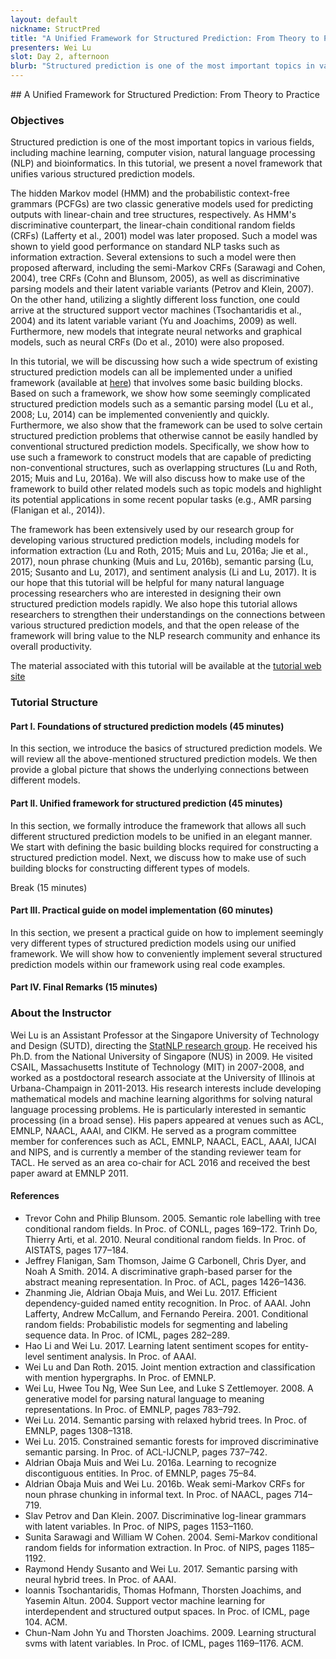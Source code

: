 ```yaml
---
layout: default
nickname: StructPred
title: "A Unified Framework for Structured Prediction: From Theory to Practice"
presenters: Wei Lu
slot: Day 2, afternoon
blurb: "Structured prediction is one of the most important topics in various fields, including machine learning, computer vision, natural language processing and bioinformatics. In this tutorial, we present a novel framework that unifies various structured prediction models."
---
```

<div class="section tutorial" markdown="1">
## A Unified Framework for Structured Prediction: From Theory to Practice

### Objectives

Structured prediction is one of the most important topics in various fields, including machine learning, computer vision, natural language processing (NLP) and bioinformatics. In this tutorial, we present a novel framework that unifies various structured prediction models.

The hidden Markov model (HMM) and the probabilistic context-free grammars (PCFGs) are two classic generative models used for predicting outputs with linear-chain and tree structures, respectively. As HMM's discriminative counterpart, the linear-chain conditional random fields (CRFs) (Lafferty et al., 2001) model was later proposed. Such a model was shown to yield good performance on standard NLP tasks such as information extraction. Several extensions to such a model were then proposed afterward, including the semi-Markov CRFs (Sarawagi and Cohen, 2004), tree CRFs (Cohn and Blunsom, 2005), as well as discriminative parsing models and their latent variable variants (Petrov and Klein, 2007). On the other hand, utilizing a slightly different loss function, one could arrive at the structured support vector machines (Tsochantaridis et al., 2004) and its latent variable variant (Yu and Joachims, 2009) as well. Furthermore, new models that integrate neural networks and graphical models, such as neural CRFs (Do et al., 2010) were also proposed.

In this tutorial, we will be discussing how such a wide spectrum of existing structured prediction models can all be implemented under a unified framework (available at [here](http://statnlp.org/statnlp-framework)) that involves some basic building blocks. Based on such a framework, we show how some seemingly complicated structured prediction models such as a semantic parsing model (Lu et al., 2008; Lu, 2014) can be implemented conveniently and quickly. Furthermore, we also show that the framework can be used to solve certain structured prediction problems that otherwise cannot be easily handled by conventional structured prediction models. Specifically, we show how to use such a framework to construct models that are capable of predicting non-conventional structures, such as overlapping structures (Lu and Roth, 2015; Muis and Lu, 2016a). We will also discuss how to make use of the framework to build other related models such as topic models and highlight its potential applications in some recent popular tasks (e.g., AMR parsing (Flanigan et al., 2014)).

The framework has been extensively used by our research group for developing various structured prediction models, including models for information extraction (Lu and Roth, 2015; Muis and Lu, 2016a; Jie et al., 2017), noun phrase chunking (Muis and Lu, 2016b), semantic parsing (Lu, 2015; Susanto and Lu, 2017), and sentiment analysis (Li and Lu, 2017). It is our hope that this tutorial will be helpful for many natural language processing researchers who are interested in designing their own structured prediction models rapidly. We also hope this tutorial allows researchers to strengthen their understandings on the connections between various structured prediction models, and that the open release of the framework will bring value to the NLP research community and enhance its overall productivity.

The material associated with this tutorial will be available at the [tutorial web site](http://statnlp.org/tutorials/)

### Tutorial Structure

#### Part I. Foundations of structured prediction models (45 minutes)

In this section, we introduce the basics of structured prediction models. We will review all the above-mentioned structured prediction models. We then provide a global picture that shows the underlying connections between different models.

#### Part II. Unified framework for structured prediction (45 minutes)

In this section, we formally introduce the framework that allows all such different structured prediction models to be unified in an elegant manner. We start with defining the basic building blocks required for constructing a structured prediction model. Next, we discuss how to make use of such building blocks for constructing different types of models.

Break (15 minutes)

#### Part III. Practical guide on model implementation (60 minutes)

In this section, we present a practical guide on how to implement seemingly very different types of structured prediction models using our unified framework. We will show how to conveniently implement several structured prediction models within our framework using real code examples.

#### Part IV. Final Remarks (15 minutes)

### About the Instructor

Wei Lu is an Assistant Professor at the Singapore University of Technology and Design (SUTD), directing the [StatNLP research group](http://statnlp.org/). He received his Ph.D. from the National University of Singapore (NUS) in 2009. He visited CSAIL, Massachusetts Institute of Technology (MIT) in 2007-2008, and worked as a postdoctoral research associate at the University of Illinois at Urbana-Champaign in 2011-2013. His research interests include developing mathematical models and machine learning algorithms for solving natural language processing problems. He is particularly interested in semantic processing (in a broad sense). His papers appeared at venues such as ACL, EMNLP, NAACL, AAAI, and CIKM. He served as a program committee member for conferences such as ACL, EMNLP, NAACL, EACL, AAAI, IJCAI and NIPS, and is currently a member of the standing reviewer team for TACL. He served as an area co-chair for ACL 2016 and received the best paper award at EMNLP 2011.

#### References

* Trevor Cohn and Philip Blunsom. 2005. Semantic role labelling with tree conditional random fields. In Proc. of CONLL, pages 169–172.
Trinh Do, Thierry Arti, et al. 2010. Neural conditional random fields. In Proc. of AISTATS, pages 177–184.
* Jeffrey Flanigan, Sam Thomson, Jaime G Carbonell, Chris Dyer, and Noah A Smith. 2014. A discriminative graph-based parser for the abstract meaning representation. In Proc. of ACL, pages 1426–1436.
* Zhanming Jie, Aldrian Obaja Muis, and Wei Lu. 2017. Efficient dependency-guided named entity recognition. In Proc. of AAAI.
John Lafferty, Andrew McCallum, and Fernando Pereira. 2001. Conditional random fields: Probabilistic models for segmenting and labeling sequence data. In Proc. of ICML, pages 282–289.
* Hao Li and Wei Lu. 2017. Learning latent sentiment scopes for entity-level sentiment analysis. In Proc. of AAAI.
* Wei Lu and Dan Roth. 2015. Joint mention extraction and classification with mention hypergraphs. In Proc. of EMNLP.
* Wei Lu, Hwee Tou Ng, Wee Sun Lee, and Luke S Zettlemoyer. 2008. A generative model for parsing natural language to meaning representations. In Proc. of EMNLP, pages 783–792.
* Wei Lu. 2014. Semantic parsing with relaxed hybrid trees. In Proc. of EMNLP, pages 1308–1318.
* Wei Lu. 2015. Constrained semantic forests for improved discriminative semantic parsing. In Proc. of ACL-IJCNLP, pages 737–742.
* Aldrian Obaja Muis and Wei Lu. 2016a. Learning to recognize discontiguous entities. In Proc. of EMNLP, pages 75–84.
* Aldrian Obaja Muis and Wei Lu. 2016b. Weak semi-Markov CRFs for noun phrase chunking in informal text. In Proc. of NAACL, pages 714–719.
* Slav Petrov and Dan Klein. 2007. Discriminative log-linear grammars with latent variables. In Proc. of NIPS, pages 1153–1160.
* Sunita Sarawagi and William W Cohen. 2004. Semi-Markov conditional random fields for information extraction. In Proc. of NIPS, pages 1185–1192.
* Raymond Hendy Susanto and Wei Lu. 2017. Semantic parsing with neural hybrid trees. In Proc. of AAAI.
* Ioannis Tsochantaridis, Thomas Hofmann, Thorsten Joachims, and Yasemin Altun. 2004. Support vector machine learning for interdependent and structured output spaces. In Proc. of ICML, page 104. ACM.
* Chun-Nam John Yu and Thorsten Joachims. 2009. Learning structural svms with latent variables. In Proc. of ICML, pages 1169–1176. ACM.

</div>
